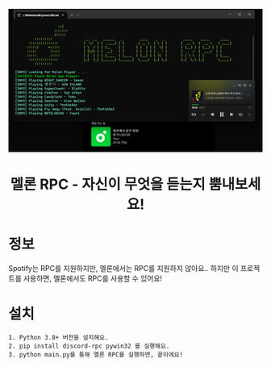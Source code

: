 <img src="./img/example.png"><br>
<h1 align="center">
  멜론 RPC - 자신이 무엇을 듣는지 뿜내보세요!
</h1>

# 정보
Spotify는 RPC를 지원하지만, 멜론에서는 RPC를 지원하지 않아요..
하지만 이 프로젝트를 사용하면, 멜론에서도 RPC를 사용할 수 있어요!
<br>

# 설치
```
1. Python 3.8+ 버전을 설치해요.
2. pip install discord-rpc pywin32 를 실행해요.
3. python main.py를 통해 멜론 RPC를 실행하면, 끝이에요!
```
